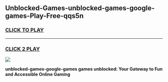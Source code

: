 
## Unblocked-Games-unblocked-games-google-games-Play-Free-qqs5n
<h3>
<a href="https://premium76.site?title=unblocked-games-google-games&ref=18A">CLICK TO PLAY</a></h3>
<hr>

<h3>
<a href="https://premium76.site?title=unblocked-games-google-games&ref=18A">CLICK 2 PLAY</a>
  
</h3>

<a href="https://premium76.site?title=unblocked-games-google-games&ref=18A"><img src="https://clearcache.store/games.png"></a>


**unblocked-games-google-games games unblocked: Your Gateway to Fun and Accessible Online Gaming**
